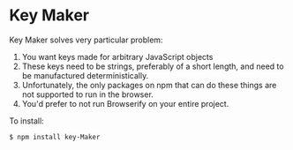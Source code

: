 # Key Maker

Key Maker solves very particular problem:

1. You want keys made for arbitrary JavaScript objects
2. These keys need to be strings, preferably of a short length, and need to be manufactured deterministically.
3. Unfortunately, the only packages on npm that can do these things are not supported to run in the browser.
4. You'd prefer to not run Browserify on your entire project.

To install:
```
$ npm install key-Maker
```